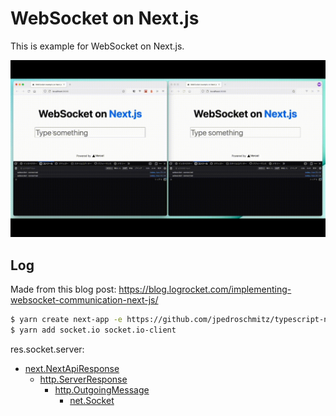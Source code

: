 WebSocket on Next.js
==

This is example for WebSocket on Next.js.

![screenshort](misc/screenshot.gif)

Log
--

Made from this blog post: https://blog.logrocket.com/implementing-websocket-communication-next-js/

```sh
$ yarn create next-app -e https://github.com/jpedroschmitz/typescript-nextjs-starter
$ yarn add socket.io socket.io-client
```

res.socket.server:

- [next.NextApiResponse](https://github.com/vercel/next.js/blob/bd3dfe1f4b589222187ded1077b6248affc0cf07/packages/next/shared/lib/utils.ts#L229-L265)
  - [http.ServerResponse](https://github.com/DefinitelyTyped/DefinitelyTyped/blob/master/types/node/http.d.ts#L464-L568)
    - [http.OutgoingMessage](https://github.com/DefinitelyTyped/DefinitelyTyped/blob/master/types/node/http.d.ts#L326-L458)
      - [net.Socket](https://github.com/DefinitelyTyped/DefinitelyTyped/blob/master/types/node/net.d.ts#L77-L377)
